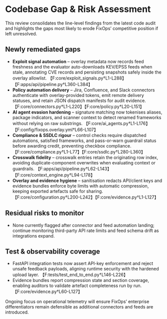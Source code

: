 # Codebase Gap & Risk Assessment

This review consolidates the line-level findings from the latest code audit and highlights the gaps most likely to erode FixOps’ competitive position if left unresolved.

## Newly remediated gaps
- **Exploit signal automation** – overlay metadata now records feed freshness and the evaluator auto-downloads KEV/EPSS feeds when stale, annotating CVE records and persisting snapshots safely inside the overlay allowlist. 【F:core/exploit_signals.py†L1-L288】【F:apps/api/pipeline.py†L360-L384】
- **Policy automation delivery** – Jira, Confluence, and Slack connectors authenticate with overlay-provided tokens, emit remote delivery statuses, and retain JSON dispatch manifests for audit evidence. 【F:core/connectors.py†L1-L220】【F:core/policy.py†L20-L151】
- **AI agent evasion hardening** – signature matching now tokenises aliases, package indicators, and scanner context to detect renamed frameworks without relying on raw substrings. 【F:core/ai_agents.py†L1-L176】【F:config/fixops.overlay.yml†L66-L107】
- **Compliance & SSDLC rigour** – control checks require dispatched automations, satisfied frameworks, and pass-or-warn guardrail status before awarding credit, preventing checkbox compliance. 【F:core/compliance.py†L1-L77】【F:core/ssdlc.py†L280-L360】
- **Crosswalk fidelity** – crosswalk entries retain the originating row index, avoiding duplicate-component overwrites when evaluating context or guardrails. 【F:apps/api/pipeline.py†L62-L143】【F:core/context_engine.py†L94-L178】
- **Overlay and evidence hygiene** – sanitisation redacts API/client keys and evidence bundles enforce byte limits with automatic compression, keeping exported artefacts safe for sharing. 【F:core/configuration.py†L200-L242】【F:core/evidence.py†L1-L127】

## Residual risks to monitor
- None currently flagged after connector and feed automation landing; continue monitoring third-party API rate limits and feed schema drift as integrations expand.

## Test & observability coverage
- FastAPI integration tests now assert API-key enforcement and reject unsafe feedback payloads, aligning runtime security with the hardened upload layer. 【F:tests/test_end_to_end.py†L146-L226】
- Evidence bundles report compression state and section coverage, enabling auditors to validate artefact completeness run by run. 【F:core/evidence.py†L60-L127】

Ongoing focus on operational telemetry will ensure FixOps’ enterprise differentiators remain defensible as additional connectors and feeds are introduced.
